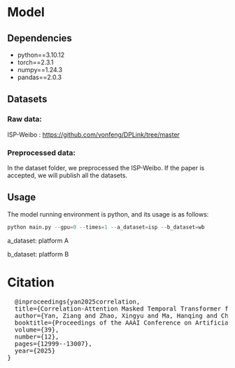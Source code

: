 # Model

## Dependencies

- python==3.10.12
- torch==2.3.1
- numpy==1.24.3
- pandas==2.0.3

## Datasets

### Raw data:

ISP-Weibo : https://github.com/vonfeng/DPLink/tree/master

### Preprocessed data:

In the dataset folder, we preprocessed the ISP-Weibo. If the paper is accepted, we will publish all the datasets.

## Usage

The model running environment is python, and its usage is as follows:

```python
python main.py --gpu=0 --times=1 --a_dataset=isp --b_dataset=wb 
```

a_dataset: platform A

b_dataset: platform B

# Citation
<pre>
  @inproceedings{yan2025correlation,
  title={Correlation-Attention Masked Temporal Transformer for User Identity Linkage Using Heterogeneous Mobility Data},
  author={Yan, Ziang and Zhao, Xingyu and Ma, Hanqing and Chen, Wei and Qi, Jianpeng and Yu, Yanwei and Dong, Junyu},
  booktitle={Proceedings of the AAAI Conference on Artificial Intelligence},
  volume={39},
  number={12},
  pages={12999--13007},
  year={2025}
}
</pre>
